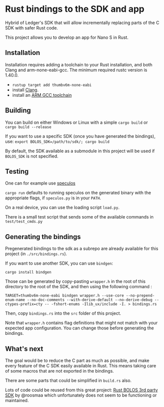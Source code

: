 # Rust bindings to the SDK and app

Hybrid of Ledger's SDK that will allow incrementally replacing parts of the C SDK with safer Rust code.

This project allows you to develop an app for Nano S in Rust.

## Installation

Installation requires adding a toolchain to your Rust installation, and both Clang and arm-none-eabi-gcc.
The minimum required rustc version is 1.40.0.

- `rustup target add thumbv6m-none-eabi`
- install [Clang](http://releases.llvm.org/download.html).
- install an [ARM GCC toolchain](https://developer.arm.com/tools-and-software/open-source-software/developer-tools/gnu-toolchain/gnu-rm/downloads)

## Building

You can build on either Windows or Linux with a simple `cargo build` or `cargo build --release`

If you want to use a specific SDK (once you have generated the bindings), use:
`export BOLOS_SDK=/path/to/sdk/; cargo build`

By default, the SDK available as a submodule in this project will be used if `BOLOS_SDK` is not specified.

## Testing

One can for example use [speculos](https://github.com/LedgerHQ/speculos)

`cargo run` defaults to running speculos on the generated binary with the appropriate flags, if `speculos.py` is in your `PATH`.

On a real device, you can use the loading script `load.py`.

There is a small test script that sends some of the available commands in `test/test_cmds.py`

## Generating the bindings 

Pregenerated bindings to the sdk as a subrepo are already available for this project (in `./src/bindings.rs`).

If you want to use another SDK, you can use `bindgen`: 

`cargo install bindgen`

Those can be generated by copy-pasting `wrapper.h` in the root of this directory to the root of the SDK, and then using the following command :

`TARGET=thumbv6m-none-eabi bindgen wrapper.h --use-core --no-prepend-enum-name --no-doc-comments --with-derive-default --no-derive-debug --ctypes-prefix=cty -- -fshort-enums -Ilib_ux/include -I. > bindings.rs`

Then, copy `bindings.rs` into the `src` folder of this project.

Note that `wrapper.h` contains flag definitions that might not match with your expected app configuration. You can change those before generating the bindings.

## What's next

The goal would be to reduce the C part as much as possible, and make every feature of the C SDK easily available in Rust. This means taking care of some macros that are not exported in the bindings.

There are some parts that could be simplified in `build.rs` also.

Lots of code could be reused from this great project: [Rust BOLOS 3rd party SDK](https://github.com/roosmaa/bolos-rs) by @roosmaa which unfortunately does not seem to be functioning or maintained. 
